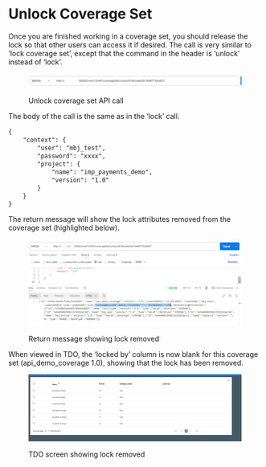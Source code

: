 # Unlock Coverage Set

Once you are finished working in a coverage set, you should release the lock so that other users can access it if desired.  The call is very similar to ‘lock coverage set’, except that the command in the header is ‘unlock’ instead of ‘lock’.

&#x20;

<figure><img src="../../../../../.gitbook/assets/image (99).png" alt=""><figcaption><p>Unlock coverage set API call</p></figcaption></figure>

&#x20;

&#x20;The body of the call is the same as in the ‘lock’ call.

&#x20;

```
{
    "context": {
        "user": "mbj_test",
        "password": "xxxx",
        "project": {
            "name": "imp_payments_demo",
            "version": "1.0"
        }
    }
}
```

&#x20;

The return message will show the lock attributes removed from the coverage set (highlighted below).

&#x20;

<figure><img src="../../../../../.gitbook/assets/image (100).png" alt=""><figcaption><p>Return message showing lock removed</p></figcaption></figure>

&#x20;

When viewed in TDO, the ‘locked by’ column is now blank for this coverage set (api\_demo\_coverage 1.0), showing that the lock has been removed.

&#x20;

<figure><img src="../../../../../.gitbook/assets/image (101).png" alt=""><figcaption><p>TDO screen showing lock removed</p></figcaption></figure>
